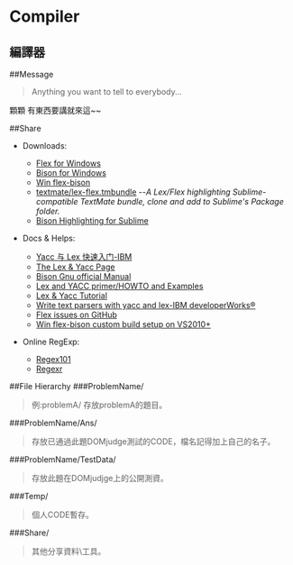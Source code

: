# Compiler
## 編譯器

##Message
>Anything you want to tell to everybody...

顆顆 有東西要講就來這~~

##Share
* Downloads:
  * [Flex for Windows](http://gnuwin32.sourceforge.net/packages/flex.htm)
  * [Bison for Windows](http://gnuwin32.sourceforge.net/packages/bison.htm)
  * [Win flex-bison](https://sourceforge.net/projects/winflexbison/)
  * [textmate/lex-flex.tmbundle](https://github.com/textmate/lex-flex.tmbundle) --_A Lex/Flex highlighting Sublime-compatible TextMate bundle, clone and add to Sublime's Package folder._
  * [Bison Highlighting for Sublime](https://packagecontrol.io/packages/Bison)
  
* Docs & Helps:
  * [Yacc 与 Lex 快速入门-IBM](https://www.ibm.com/developerworks/cn/linux/sdk/lex/index.html)
  * [The Lex & Yacc Page](http://dinosaur.compilertools.net/)
  * [Bison Gnu official Manual](https://www.gnu.org/software/bison/manual/bison.html)
  * [Lex and YACC primer/HOWTO and Examples](https://ds9a.nl/lex-yacc/cvs/lex-yacc-howto.html)
  * [Lex & Yacc Tutorial](http://epaperpress.com/lexandyacc/)
  * [Write text parsers with yacc and lex-IBM developerWorks®](https://www.ibm.com/developerworks/aix/tutorials/au-lexyacc/)
  * [Flex issues on GitHub](https://github.com/westes/flex/issues)
  * [Win flex-bison custom build setup on VS2010+](https://sourceforge.net/p/winflexbison/wiki/Visual%20Studio%20custom%20build%20rules/)
* Online RegExp:
  * [Regex101](https://regex101.com/)
  * [Regexr](http://regexr.com/)
  
##File Hierarchy
###ProblemName/
>例:problemA/ 存放problemA的題目。

###ProblemName/Ans/
>存放已通過此題DOMjudge測試的CODE，檔名記得加上自己的名子。

###ProblemName/TestData/
>存放此題在DOMjudjge上的公開測資。

###Temp/
>個人CODE暫存。

###Share/
>其他分享資料\工具。
